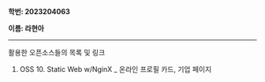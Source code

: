 **학번: 2023204063**

**이름: 라현아**

---

활용한 오픈소스들의 목록 및 링크

1. OSS 10. Static Web w/NginX _ 온라인 프로필 카드, 기업 페이지